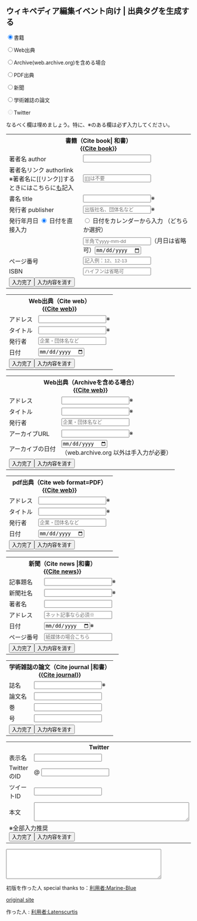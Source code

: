 
<script type="text/javascript" src="https://code.jquery.com/jquery-3.5.1.min.js"></script>
<script type="text/javascript" src="ref_tag.js"></script>


## ウィキペディア編集イベント向け | 出典タグを生成する


<div id="type">
<p>
<input type="radio" name="type" onClick="type_change('#ref_book')" id="book" value="#ref_book" checked><label for="book">書籍</label><br/>
	
<input type="radio" name="type" onClick="type_change('#ref_web')" id="web" value="#ref_web"><label for="web">Web出典</label><br/>
	
<input type="radio" name="type" onClick="type_change('#ref_archive')" id="archive" value="#ref_archive"><label for="archive">Archive(web.archive.org)を含める場合</label><br/>
	
<input type="radio" name="type" onClick="type_change('#ref_pdf')" id="pdf" value="#ref_pdf"><label for="pdf">PDF出典</label><br/>
	
<input type="radio" name="type" onClick="type_change('#ref_newspaper')" id="newspaper" value="#ref_newspaper"><label for="newspaper">新聞</label><br/>
	
<input type="radio" name="type" onClick="type_change('#ref_journal')" id="journal" value="#ref_journal"><label for="journal">学術雑誌の論文</label><br/>
	
<input type="radio" name="type" onClick="type_change('#ref_tweet')" id="tweet" value="#ref_tweet" class="opiton_hide" disabled><label for="tweet" class="opiton_hide">Twitter</label><br/>
	
</p>

なるべく欄は埋めましょう。特に、<span class="need">※</span>のある欄は必ず入力してください。

</div>

<div id="ref_book" class="ref_type">
<form>
<table class="ref_input">
<tr>
<th colspan="2">書籍（Cite book| 和書）<br/>
	{{<a href="https://ja.wikipedia.org/wiki/Template:Cite_book" target="_new">Cite book</a>}}</th>
</tr>
<tr>
    <td class="first_input">著者名 author</td>
    <td><input type="text" name="author"></td>
</tr>
<tr>
    <td>著者名リンク authorlink<br/>※著者名に[[リンク]]するときにはこちらに<u>も</u>記入</td>
    <td><input type="text" name="author_link" placeholder="[[]]は不要"></td>
</tr>
<tr>
    <td>書名 title</td>
    <td><input type="text" name="title"><span class="need title">※</span></td>
</tr>
<tr>
    <td>発行者 publisher</td>
    <td><input type="text" name="publisher" placeholder="出版社名、団体名など"><span class="need publisher">※</span></td>
</tr>
<tr>
    <td>発行年月日
    <input type="radio" name="yearInput" value="#directInput" id="direct" onclick="inputSelect('#directInput','#calenderInput','#directLabel','#calenderLabel')" class="yy_direct" checked="checked">
    <label for="direct" id="directLabel">日付を直接入力</label>
    </td>
    <td>
    <input type="radio" name="yearInput" value="#calenderInput" id="calender" onclick="inputSelect('#calenderInput','#directInput','#calenderLabel','#directLabel')" class="yy_calender">
    <label for="calender" id="calenderLabel">日付をカレンダーから入力</label>
    （どちらか選択）
    </td>
</tr>
<tr>
    <td class="book_date">&nbsp;</td>
    <td><input type="text" name="yearDirect" id="directInput" class="yearInput" onchange="date_replace()" placeholder="半角でyyyy-mm-dd"><span class="directInputNote">（月日は省略可）</span><input type="date" name="yearCalender" id="calenderInput" class="yearInput"></td>
</tr>
<tr>
    <td>ページ番号</td>
    <td><input type="text" name="page" onchange="page_replace()" placeholder="記入例：12、12-13"></td>
</tr>
<tr>
    <td>ISBN</td>
    <td><input type="text" name="isbn" placeholder="ハイフンは省略可" onchange="isbn_replace()"></td>
</tr>
<tr>
   <td colspan="2" class="button"><input type="button" value="入力完了" onClick="ref_book()"><input type="reset" value="入力内容を消す"></td>
</tr>
</table>
</form>
</div>


<div id="ref_web" class="ref_type">
<form>
<table class="ref_input">
<tr>
<th colspan="2">Web出典（Cite web）<br/>
	{{<a href="https://ja.wikipedia.org/wiki/Template:Cite_web" target="_new">Cite web</a>}}</th>
</tr>
<tr>
</tr>
<tr>
<td class="first_input">アドレス</td><td><input type="text" name="url"><span class="need address">※</span></td>
</tr>
<tr>
<td>タイトル</td><td><input type="text" name="title"><span class="need title">※</span></td>
</tr>
<tr>
<td>発行者</td><td><input type="text" name="publisher" placeholder="企業・団体名など"></td>
</tr>
<tr>
<td>日付</td><td><input type="date" name="date"></td>
</tr>
<tr>
<td colspan="2" class="button"><input type="button" value="入力完了" onClick="ref_web()"><input type="reset" value="入力内容を消す"></td>
</tr>
</table>
</form>
</div>


<div id="ref_archive" class="ref_type">
<form>
<table class="ref_input">
<tr>
<th colspan="2">Web出典（Archiveを含める場合）<br/>
	{{<a href="https://ja.wikipedia.org/wiki/Template:Cite_web#%E3%82%A2%E3%83%BC%E3%82%AB%E3%82%A4%E3%83%96%E3%81%95%E3%82%8C%E3%81%9F%E3%82%B5%E3%82%A4%E3%83%88%E3%81%AE%E5%A0%B4%E5%90%88" target="_new">Cite web</a>}}</th>
</tr>
<tr>
<td class="first_input">アドレス</td><td><input type="text" name="url"><span class="need address">※</span></td>
</tr>
<tr>
<td>タイトル</td><td><input type="text" name="title"><span class="need title">※</span></td>
</tr>
<tr>
<td>発行者</td><td><input type="text" name="publisher" placeholder="企業・団体名など"></td>
</tr>
<tr>
<td>アーカイブURL</td><td><input type="text" name="archive"><span class="need arcurl">※</span></td>
</tr>
<tr>
<td>アーカイブの日付</td><td><input type="date" name="archivedate"><span class="need arcdate"></span><br>（web.archive.org 以外は手入力が必要）</td>
</tr>
<tr>
<td colspan="2" class="button"><input type="button" value="入力完了" onClick="ref_archive()"><input type="reset" value="入力内容を消す"></td>
</tr>
</table>
</form>
</div>


<div id="ref_pdf" class="ref_type">
<form>
<table class="ref_input">
<tr>
<th colspan="2">pdf出典（Cite web format=PDF）<br/>
	{{<a href="https://ja.wikipedia.org/wiki/Template:Cite_web#PDF%E3%81%AE%E5%A0%B4%E5%90%88" target="_new">Cite web</a>}}</th>
</tr>
<tr>
</tr>
<tr>
<td class="first_input">アドレス</td><td><input type="text" name="url"><span class="need address">※</span></td>
</tr>
<tr>
<td>タイトル</td><td><input type="text" name="title"><span class="need title">※</span></td>
</tr>
<tr>
<td>発行者</td><td><input type="text" name="publisher" placeholder="企業・団体名など"></td>
</tr>
<tr>
<td>日付</td><td><input type="date" name="date"></td>
</tr>
<tr>
<td colspan="2" class="button"><input type="button" value="入力完了" onClick="ref_pdf()"><input type="reset" value="入力内容を消す"></td>
</tr>
</table>
</form>
</div>


<div id="ref_newspaper" class="ref_type">
<form>
<table class="ref_input">
<tr>
<th colspan="2">新聞（Cite news |和書）<br/>
	{{<a href="https://ja.wikipedia.org/wiki/Template:Cite_news" target="_new">Cite news</a>}}</th>
</tr>
<tr>
<td class="first_input">記事題名</td><td><input type="text" name="title"><span class="need title">※</span></td>
</tr>
<tr>
<td>新聞社名</td><td><input type="text" name="newspaper"><span class="need news">※</span></td>
</tr>
<tr>
<td>著者名</td><td><input type="text" name="author"></td>
</tr>
<tr>
<td>アドレス</td><td><input type="text" name="url" placeholder="ネット記事なら必須※"></td>
</tr>
<tr>
<td>日付</td><td><input type="date" name="date"><span class="need date">※</span></td>
</tr>
<tr>
<td>ページ番号</td><td><input type="text" name="page" placeholder="紙媒体の場合こちら"></td>
</tr>
<tr>
<td colspan="2" class="button"><input type="button" value="入力完了" onClick="ref_newspaper()"><input type="reset" value="入力内容を消す"></td>
</tr>
</table>
</form>
</div>



<div id="ref_journal" class="ref_type">
<form>
<table class="ref_input">
<tr>
<th colspan="2">学術雑誌の論文（Cite journal |和書）<br/>
	{{<a href="https://ja.wikipedia.org/wiki/Template:Cite_journal" target="_new">Cite journal</a>}}</th>
</tr>
<tr>
<td class="first_input">誌名</td><td><input type="text" name="journal"><span class="need journal">※</span></td>
</tr>
<tr>
<td>論文名</td><td><input type="text" name="title"></td>
</tr>
<tr>
<td>巻</td><td><input type="text" name="volume"></td>
</tr>
<tr>
<td>号</td><td><input type="text" name="issue"></td>
</tr>
<tr>
<td colspan="2" class="button"><input type="button" value="入力完了" onClick="ref_journal()"><input type="reset" value="入力内容を消す"></td>
</tr>
</table>
</form>
</div>
<div id="ref_tweet" class="ref_type">
<form>
<table class="ref_input">
<tr>
<th colspan="2">Twitter</th>
</tr>
<tr>
<td class="first_input">表示名</td><td><input type="text" name="twitter_name"></td>
</tr>
<tr>
<td>TwitterのID</td><td>@ <input type="text" name="twitter_id"></td>
</tr>
<tr>
<td>ツイートID</td><td><input type="text" name="tweet_id"></td>
</tr>
<tr>
<td>本文</td><td><textarea cols="50" rows="3" name="tweet"></textarea></td>
</tr>
<tr>
<td colspan="2" class="button"><span class="need">※</span>全部入力推奨<br><input type="button" value="入力完了" onClick="ref_tweet()"><input type="reset" value="入力内容を消す"></td>
</tr>
</table>
</form>
</div>

<p>
<textarea cols="50" rows="5" id="result" onfocus="this.select()"></textarea>
</p>

初版を作った人 special thanks to：[利用者:Marine-Blue](https://ja.wikipedia.org/wiki/%E5%88%A9%E7%94%A8%E8%80%85:Marine-Blue)

[original site](http://mb1223jawp.php.xdomain.jp/wptown/reference.html)

作った人 : [利用者:Latenscurtis](https://ja.wikipedia.org/wiki/%E5%88%A9%E7%94%A8%E8%80%85:Latenscurtis)
